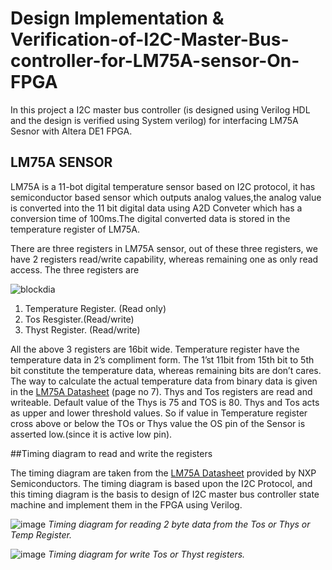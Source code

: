 #  Design  Implementation & Verification-of-I2C-Master-Bus-controller-for-LM75A-sensor-On-FPGA
In this project a I2C master bus controller (is designed using Verilog HDL and the design is verified using System verilog)
for interfacing LM75A Sesnor with Altera DE1 FPGA.
## LM75A SENSOR

LM75A is a 11-bot digital temperature sensor based on I2C protocol, it has semiconductor based sensor which outputs analog 
values,the analog value is converted  into the 11 bit digital data using A2D Conveter which has a conversion time
of 100ms.The digital converted data  is stored in the temperature register of LM75A.

There are three registers in LM75A sensor, out of these three registers, we have 2 
registers read/write capability, whereas remaining one as only read access. The three 
registers are

![blockdia](https://github.com/kalai-rajan/Implementation-Verification-of-I2C-Master-Bus-controller-for-LM75A-sensor-On-FPGA/assets/127617640/91e63a10-be7f-43b9-880f-7e18c5ec11be)


1. Temperature Register. (Read only)
2. Tos Resgister.(Read/write)
3. Thyst Register. (Read/write)

All the above 3 registers are 16bit wide. Temperature register have the temperature data in 
2’s compliment form. The 1’st 11bit from 15th bit to 5th bit constitute the temperature data, 
whereas remaining bits are don’t cares. The way to calculate the actual temperature data from binary
data is given in the [LM75A Datasheet](https://www.nxp.com/docs/en/data-sheet/LM75A.pdf) (page no 7).
Thys and Tos registers are read and writeable. Default value of the Thys is 75 and TOS is 80.
Thys and Tos acts as upper and lower threshold values. So if value in Temperature register cross above 
or below the TOs or Thys value the OS pin of the Sensor is asserted low.(since it is active low pin).

##Timing diagram to read and write the registers

The timing diagram are taken from the [LM75A Datasheet](https://www.nxp.com/docs/en/data-sheet/LM75A.pdf) provided by 
NXP Semiconductors. The timing diagram is based upon the I2C Protocol, and this timing diagram is the basis to design 
of I2C master bus controller state machine and implement them in the FPGA using Verilog.

![image](https://github.com/kalai-rajan/Implementation-Verification-of-I2C-Master-Bus-controller-for-LM75A-sensor-On-FPGA/assets/127617640/fad98b5b-b194-4695-baff-62aa89e37825)
_Timing diagram for reading 2 byte data from the Tos or Thys or Temp Register._

![image](https://github.com/kalai-rajan/Implementation-Verification-of-I2C-Master-Bus-controller-for-LM75A-sensor-On-FPGA/assets/127617640/5b20b788-e117-4550-a7e7-f5859c560a08)
_Timing diagram for write Tos or Thyst registers._









